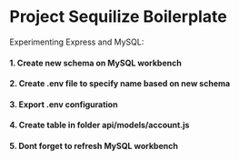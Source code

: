 # Project Sequilize Boilerplate

Experimenting Express and MySQL:
#### 1. Create new schema on MySQL workbench 
#### 2. Create .env file to specify name based on new schema
#### 3. Export .env configuration 
#### 4. Create table in folder api/models/account.js
#### 5. Dont forget to refresh MySQL workbench
